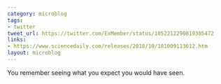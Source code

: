 ```yaml
---
category: microblog
tags:
- twitter
tweet_url: https://twitter.com/ExMember/status/1052212290819305472
links:
- https://www.sciencedaily.com/releases/2018/10/181009113612.htm
layout: microblog
---
```

You remember seeing what you expect you would have seen.
